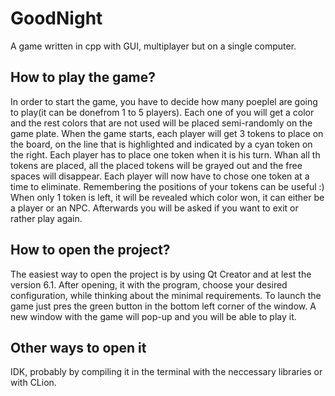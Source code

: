 # GoodNight
A game written in cpp with GUI, multiplayer but on a single computer.
## How to play the game?
In order to start the game, you have to decide how many poeplel are going to play(it can be donefrom 1 to 5 players). Each one of you will get a color and the rest colors that are not used will be placed semi-randomly on the game plate.
When the game starts, each player will get 3 tokens to place on the board, on the line that is highlighted and indicated by a cyan token on the right. Each player has to place one token when it is his turn.
Whan all th tokens are placed, all the placed tokens will be grayed out and the free spaces will disappear.
Each player will now have to chose one token at a time to eliminate. Remembering the positions of your tokens can be useful :)
When only 1  token is left, it will be revealed which color won, it can either be a player or an NPC.
Afterwards you will be asked if you want to exit or rather play again.

## How to open the project?
The easiest way to open the project is by using Qt Creator and at lest the version 6.1.
After opening, it with the program, choose your desired configuration, while thinking about the minimal requirements.
To launch the game just pres the green button in the bottom left corner of the window.
A new window with the game will pop-up and you will be able to play it.

## Other ways to open it
IDK, probably by compiling it in the terminal with the neccessary libraries or with CLion.
